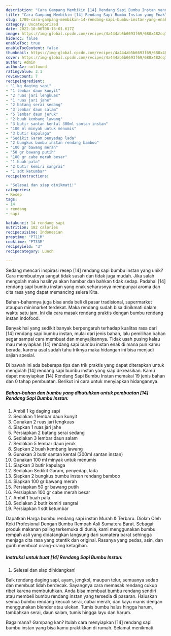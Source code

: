```yaml
---
description: "Cara Gampang Membikin [14] Rendang Sapi Bumbu Instan yang Enak"
title: "Cara Gampang Membikin [14] Rendang Sapi Bumbu Instan yang Enak"
slug: 1789-cara-gampang-membikin-14-rendang-sapi-bumbu-instan-yang-enak
category: Uncategorized
date: 2022-10-06T08:16:01.617Z
image: https://img-global.cpcdn.com/recipes/4a444ab5b6693f69/680x482cq70/14-rendang-sapi-bumbu-instan-foto-resep-utama.jpg
hideToc: false
enableToc: true
enableTocContent: false
thumbnail: https://img-global.cpcdn.com/recipes/4a444ab5b6693f69/680x482cq70/14-rendang-sapi-bumbu-instan-foto-resep-utama.jpg
cover: https://img-global.cpcdn.com/recipes/4a444ab5b6693f69/680x482cq70/14-rendang-sapi-bumbu-instan-foto-resep-utama.jpg
author: Admin
authorAv: notfound
ratingvalue: 3.1
reviewcount: 7
recipeingredient:
- "1 kg daging sapi"
- "1 lembar daun kunyit"
- "2 ruas jari lengkuas"
- "1 ruas jari jahe"
- "2 batang serai sedang"
- "3 lembar daun salam"
- "5 lembar daun jeruk"
- "2 buah kembang lawang"
- "3 butir santan kental 300ml santan instan"
- "100 ml minyak untuk menumis"
- "3 butir kapulaga"
- "Sedikit Garam penyedap lada"
- "2 bungkus bumbu instan rendang bamboo"
- "100 gr bawang merah"
- "50 gr bawang putih"
- "100 gr cabe merah besar"
- "1 buah pala"
- "2 butir kemiri sangrai"
- "1 sdt ketumbar"
recipeinstructions:

- "Selesai dan siap dinikmati!"
categories:
- Resep
tags:
- 14
- rendang
- sapi

katakunci: 14 rendang sapi 
nutrition: 182 calories
recipecuisine: Indonesian
preptime: "PT11M"
cooktime: "PT33M"
recipeyield: "3"
recipecategory: Lunch

---
```





Sedang mencari inspirasi resep [14] rendang sapi bumbu instan yang unik? Cara membuatnya sangat tidak susah dan tidak juga mudah. Jika salah mengolah maka hasilnya akan hambar dan bahkan tidak sedap. Padahal [14] rendang sapi bumbu instan yang enak seharusnya mempunyai aroma dan cita rasa yang dapat memancing selera Kita.





Bahan-bahannya juga bisa anda beli di pasar tradisional, supermarket ataupun minimarket terdekat. Maka rendang sudah bisa dinikmati dalam waktu satu jam. Ini dia cara masak rendang praktis dengan bumbu rendang instan Indofood.

Banyak hal yang sedikit banyak berpengaruh terhadap kualitas rasa dari [14] rendang sapi bumbu instan, mulai dari jenis bahan, lalu pemilihan bahan segar sampai cara membuat dan menyajikannya. Tidak usah pusing kalau mau menyiapkan [14] rendang sapi bumbu instan enak di mana pun kamu berada, karena asal sudah tahu triknya maka hidangan ini bisa menjadi sajian spesial.






Di bawah ini ada beberapa tips dan trik praktis yang dapat diterapkan untuk mengolah [14] rendang sapi bumbu instan yang siap dikreasikan. Kamu dapat menyiapkan [14] Rendang Sapi Bumbu Instan memakai 19 jenis bahan dan 0 tahap pembuatan. Berikut ini cara untuk menyiapkan hidangannya.

<!--inarticleads1-->

##### Bahan-bahan dan bumbu yang dibutuhkan untuk pembuatan [14] Rendang Sapi Bumbu Instan:

1. Ambil 1 kg daging sapi
1. Sediakan 1 lembar daun kunyit
1. Gunakan 2 ruas jari lengkuas
1. Siapkan 1 ruas jari jahe
1. Persiapkan 2 batang serai sedang
1. Sediakan 3 lembar daun salam
1. Sediakan 5 lembar daun jeruk
1. Siapkan 2 buah kembang lawang
1. Gunakan 3 butir santan kental (300ml santan instan)
1. Gunakan 100 ml minyak untuk menumis
1. Siapkan 3 butir kapulaga
1. Sediakan Sedikit Garam, penyedap, lada
1. Siapkan 2 bungkus bumbu instan rendang bamboo
1. Siapkan 100 gr bawang merah
1. Persiapkan 50 gr bawang putih
1. Persiapkan 100 gr cabe merah besar
1. Ambil 1 buah pala
1. Sediakan 2 butir kemiri sangrai
1. Persiapkan 1 sdt ketumbar


Dapatkan Harga bumbu rendang sapi instan Murah &amp; Terbaru. Diolah Oleh Koki Profesional Dengan Bumbu Rempah Asli Sumatera Barat. Sebagai produk makanan paling terkemuka di dunia, kami menggunakan bumbu rempah asli yang didatangkan langsung dari sumatera barat sehingga menjaga cita rasa yang otentik dan original. Rasanya yang pedas, asin, dan gurih membuat orang-orang ketagihan. 

<!--inarticleads2-->

##### Instruksi untuk buat [14] Rendang Sapi Bumbu Instan:


1. Selesai dan siap dihidangkan!

Baik rendang daging sapi, ayam, jengkol, maupun telur, semuanya sedap dan membuat lidah berdecak. Sayangnya cara memasak rendang cukup ribet karena membutuhkan. Anda bisa membuat bumbu rendang sendiri atau membeli bumbu rendang instan yang tersedia di pasaran. Haluskan semua bumbu rendang kecuali serai, cabai merah, dan kayu manis dengan menggunakan blender atau ulekan. Tumis bumbu halus hingga harum, tambahkan serai, daun salam, tumis hingga layu dan harum. 

Bagaimana? Gampang kan? Itulah cara menyiapkan [14] rendang sapi bumbu instan yang bisa kamu praktikkan di rumah. Selamat menikmati
